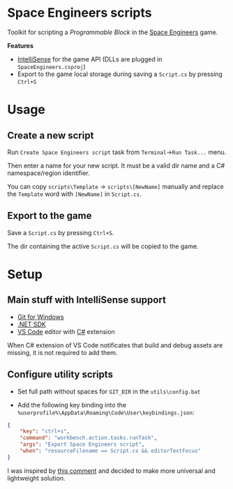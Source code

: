 # Space Engineers scripts

Toolkit for scripting a *Programmable Block* in the 
[Space Engineers](https://www.spaceengineersgame.com) game.

**Features**
* [IntelliSense](https://code.visualstudio.com/docs/editor/intellisense) for
the game API (DLLs are plugged in `SpaceEngineers.csproj`)
* Export to the game local storage during saving a `Script.cs` by pressing 
`Ctrl+S`

# Usage

## Create a new script

Run `Create Space Engineers script` task from `Terminal`->`Run Task...` menu.

Then enter a name for your new script. It must be a valid dir name and a C# 
namespace/region identifier.

You can copy `scripts\Template` -> `scripts\[NewName]` manually and replace
the `Template` word with `[NewName]` in `Script.cs`.

## Export to the game

Save a `Script.cs` by pressing `Ctrl+S`.

The dir containing the active `Script.cs` will be copied to the game.

# Setup

## Main stuff with IntelliSense support

* [Git for Windows](https://git-scm.com/download/win)
* [.NET SDK](https://dotnet.microsoft.com/)
* [VS Code](https://code.visualstudio.com/) editor with 
[C#](https://marketplace.visualstudio.com/items?itemName=ms-dotnettools.csharp) 
extension

When C# extension of VS Code notificates that build and debug assets are 
missing, it is not required to add them.

## Configure utility scripts

* Set full path without spaces for `GIT_DIR` in the `utils\config.bat`

* Add the following key binding into the 
`%userprofile%\AppData\Roaming\Code\User\keybindings.json`:

```json
{
    "key": "ctrl+s",
    "command": "workbench.action.tasks.runTask",
    "args": "Export Space Engineers script",
    "when": "resourceFilename == Script.cs && editorTextFocus"
}
```

I was inspired by 
[this comment](https://github.com/gregretkowski/VSC-SE/issues/1#issuecomment-812445939) 
and decided to make more universal and lightweight solution.
